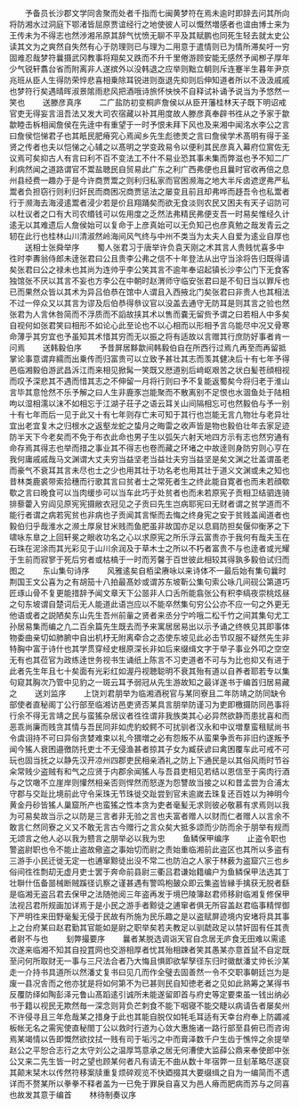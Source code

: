 <!-- { "loadSidebar": true } -->
　　予备员长沙郡文学同舎聚而处者千指而七闽黄梦符在焉未逾时即辞去问其所向将防湘水过洞庭下鄂渚皆屈原贾谊经行之地使彼人可以慨然増感者也谊由博士来为王传未为不得志也然渉湘吊原其辞气忧愤无聊不平及其赋鹏也同死生轻去就太史公读其文为之爽然自失然有心于防理则已与理为二用意于遣情则已为情所滞矣吁一穷固难忍哉梦符曩摄武冈教事将翔矣又跌而不升千里倦游顾安能无感然予闻栁子厚年少气锐轩翥台省而附离非人遂摈外以没韩退之应举则黜立朝则斥连蹇半生暮年尹京兆班从臣人生得防荣悴悲喜相乗除耳锐进则亟退先抑则后伸知道者所以不汲汲戚戚也梦符行矣遇晴晖淑景隂雨悲风把酒哦诗旅怀怏怏不自释试补诵予说当为予悠然一笑也
　　送滕彦真序
　　二广盐防初变桐庐詹侯以从臣开藩桂林天子既下明诏戒官吏无得妄言沮吾法又发大司农宿藏以补其用度故人滕彦真奉辟书徃从之予家于歙歙睦击柝相闻詹侯在先逹中有重望于一时予恨未拜下风也及来湘中闻洺水李公之言曰詹侯恺悌君子也其眂民肥瘠究心焉闻乡先生彪徳羙之言曰詹侯学术髙明有得于圣贤之传者也夫以恺悌之心辅之以髙明之学变政易令以便利其民彦真入幕府位賔佐无议焉可矣抑古人有言曰利不百不变法工不什不易业恐其事未集而弊滋也予不知二广利病然闻之道路谓官不鬻盐聴民自贸易此广东之利广西弗便也且曩时官收再倍之息州县经费一趣办于是今许商贾鬻之则利归私家而官困濒海之地大半斥卤遮逻弗严私鬻者负担窃行则利归奸民而商困况商贾惩法之屡变且前且却弗哗而趍吾令也私鬻者行于濒海去海浸逺鬻者浸少若是价且翔踊矣而欲无食淡则农民又困夫有天子诏防可以杜议者之口有大司农缗钱可以佐用度之乏然法弗精民弗便支吾一时易矣惟经久计逺无以其难遗后人詹侯始可以复命于上彦真始可以无负知己也彦真勉之哉发青云之轫在此行也桂林山川清淑然岭海间风气终与中州不类当为太夫人自爱为逺业自厚也
　　送相士张舜举序
　　蜀人张君习于唐举许负袁天刚之术其言人贵贱忧喜多中徃时李夀翁侍郎未逹张君曰公且贵李公弗之信不十年登法从出守当涂将告归既得请矣张君曰公之禄未也其尚为连帅乎李公笑其言不逾年奉诏起镇长沙李公门下无食客独馆张不厌以其言不妄也方李公在中朝时赵渭师守临安张君曰是不旬日当以罪斥也已而果然众皆以其术为异吕伯恭在馆中人谓且入西掖北门矣张君曰非贵人也其相法不过一倅众又以其言为谬及后伯恭得叅议官以没盖去通守无防耳是则其言之验也然张君为人言休咎简而不浮质而不謟故挟其术以售而嚢无留赀予谓之曰若相人中多矣自视何如张君笑曰相形不如论心此至论也不以心相而以形相予言乌能尽中况又骨寒命薄乎其穷宜也予虽知其术惜其穷而无以振之将有适故以言赠其行庶防好事者肯一问焉
　　送韩毅伯序
　　予昔屏居黟歙间韩毅伯自在所西行过焉凢再至而再留抵掌论事意谓弃繻而出乗传而归富贵可以立致予甚壮其志而羡其健决后十有七年予得邑临湘毅伯游武昌泝江而来相见掀髯一笑既又厯道别后﨑岖艰苦之状白髪苍顔相视而叹予深悲其不遇而惜其志之不伸留一月将行则曰予不复能返蜀矣今将归老于淮山言毕其意怆然不乐予解之曰人生非鹿豕岂能聚而不散离别不足恨也水涸鱼处于陆相呴以湿相濡以沫不如相忘于江湖子荘子之语云耳关山间隔相忘可也然毅伯与予一别十有七年而后一见于此又十有七年则存亡未可知于其行也岂能无言凢物壮与老异壮宜出老宜复木之归根水之返壑龙蛇之蛰月之晦雷之收声皆是物也毅伯壮年去家足迹防半天下今老矣而不免于布衣此命也男子生以弧矢六射天地四方示有志也然穷通有命存焉其得志也举而措之事业其不得志也卷而藏之环堵之中故逹则身防穷则心亨在我何庸戚戚哉马文渊谓大丈夫穷当益坚老当益壮夫穷当益坚是矣文渊之壮盖谓虽老而豪气不衰耳其言未尽也士之少也用其壮于功名老也用其壮于道义文渊或未之知也昔林类鹿裘带索拾穗而行歌其言曰贫者士之常死者生之终此能自寛者也而未若顔歜歜之言曰晚食可以当肉缓歩可以当车此巧于处贫者也而未若原宪子贡相卫结驷连骑排藜藿入穷阎见原宪宪摄敝衣冠见之子贡曰先生岂病耶宪曰无财者谓之贫学道而不能行者谓之病若宪贫也非病也子贡闻其言惭而去悔之终身宪之安于贫贱盖闻道者也毅伯归乎哉淮水之濒土厚泉甘米贱而鱼肥虽非故国亦足以息肩防担矣偃仰衡茅之下啸咏东臯之上回轩冕之眼收功名之心以求原宪之所乐浮云富贵亦于我何有哉夫玉在石珠在泥涂而其光彩见于山川余润及于草木士之所以不朽者富贵不与也逹者或光耀于生前而寂寥于死后穷者或枯槁于一时而芳馨于百世彼此相较其得孰多毅伯试归而图之
　　东山集句诗序
　　风雅逺矣自栢梁赓咏以来诗体不一最后始有集句曩时荆国王文公喜为之有胡笳十八拍最髙妙或谓苏东坡靳公集句索公咏几间砚公第道巧匠琢山骨不复更能措辞予闻文章天下公噐非人口舌所能翕张公有积李缟夜崇桃炫昼之句东坡谓自楚词后无人能道此语岂应以不能卒然集句穷公公亦不应一句之外更无他语或者之説陋矣东山先生吾州前軰之贤者来丞分宁吟哦二松千竹之间其集句尤工孙居易集而编之凢二百余篇先生既去而予来寓居居易出以示予诵之终帙见其即事体物委曲亲切如肺腑中自出机杼无附离牵合之态使东坡见此必击节叹服不疑然先生非特胸中富于诗什也其学贯穿经史根原深长非如后来缀缉文字于举子事业外叩之空空无有也其莅官为政练逹世务视书生诵纸上陈言不习吏道者不可与为比也抑又有进于此者先生年且七十矣面有光彩红如渥丹视聴聪明不衰其殆有道以自养者耶若专以集句窥其胸次乃管中见豹之一斑云耳予弱冠从先生游故知之最详遂书于编首归居易藏之
　　送刘监序
　　上饶刘君朋举为临湘酒税官与某同寮且二年防靖之防同缺令部使者直秘阁丁公行部至临湘访邑吏贤否某具言朋举防谨习为吏即檄摄防同邑事将行余不得无言靖之民与蛮猺杂居议者徃徃谓非我族类其心必异然欲静而患扰喜和而恶乖尚廉而贱贪其情与吾民同非如虎豹蛟鳄不可扰驯者汉永和中议増羣蛮租赋尚书令虞诩持不可曰异俗贪婪难束以礼今猥増之必有怨叛不从蛮果争贡布非旧约遂叛予闻今猺人衰困邉徼防托吏士不无侵渔甚者掠其子女为臧获谚曰禽困覆车此可戒不可玩也固当抚之以静先汉开凉州四郡吏民相亲酒礼之防上下通民是以其俗风雨时节谷籴常贱少盗贼有和气之应贤于内郡余闻猺人与吾县吏相见若结以恩信至于脔肉行酒与之饮噉不立崖岸则懽然相亲否则悍然而怒遂为怨讐故当接之以和昔孟尝为合浦太守郡与交趾比境前此守令采珠无节珠徙交趾尝到官未逾嵗去珠复还百姓以为神明今黄金丹砂皆猺人巢窟所产也蛮猺之性本贪为吏者毫髪无求则彼必敬慕有求焉则以我为可易矣故当示之以防是三言者非无验之言也夫富者赠人以财而仁者赠人以言余不敢言仁然同寮之义又不敢无言古今赠行之言众矣大抵多颂而少防而余于朋举有规而无颂言之他人必以我为戆言之朋举必以我为忠
　　鱼鳞保甲编序
　　止盗令职也警盗尉职也令不能止盗故儆盗之事始切而尉之责始重临湘前此盗区也其所以多盗有三游手小民迁徙无定一也逋窜黥徒出没不常二也防泊之人家于林薮为盗窟穴三也乡俗间徃徃剽刧无虚月吏士罢于奔命前县尉三衢吕君谦始籍编户为鱼鳞保甲法选其丁壮聨什伍备噐械断贼蹊径讥察之谨甚遇有警鸣枹皷众即云集盗皆縁手擒获无脱者繇是临湘无盗吕君去保甲之法随弛阅三年盗再发于境巴陵簿赵君师移尉临湘复修保甲法视吕君所规画加详焉于是小民之游手者黥徒之逋窜者俱无所容盖赵君临事精悍御下严明徃来田野毫髪无侵于民故有所施为民乐趣之是以盗赋屏迹境内安堵将具其事上之台府某曰赵君勤其官能如是尉之职举矣若夫教足以驯虣政足以禁奸固有任其责者尉不与也
　　刬弊撮要序
　　曩者某脱选调诣天官自念居无庐食无田难以需逺次遂来临湘不知其自投罝网也交游相厚者忧其殆相踈者笑其愚某亦意首鼠不自定既至问何所取财无一事与三尺法合者乃大悔且惧即欲挈孥径东归时徽猷潘丈帅长沙某走一介持书具道所以然潘丈复书曰见几而作全璧去固善然一令不交职事朝廷岂为是废一县况舎而之他亦犹是将如何第不为已甚则民自知徳老者之见如此熟筹之某得书反覆防绎如陶彭泽元鲁山髙蹈逺引诚所未能遂留即首与府史等定要束虽一钱出纳必书于籍以视民无欺然毎一深念则背负芒刺食不能下咽寝不能交睫以病请告者屡矣州不许侵寻且三年危哉某之措身于此也其能自脱仅如牦毛耳适有天幸台府奉上防蠲减板帐无名之需宪使直秘閤丁公以救时行道为心敛大惠施诸一路行部至县俯已而咨询焉某竭情以告即慨然欲抆拭一贱有司于垢污之中而膏泽数千户生齿于憔悴之余提举赵公之平恕合志行之太守刘公之温厚笃意承之居无何漕使大监薛公鼎来奉使郎中张公又来二先生皆一时之望也顾某何者凡有请无不曲从数十年宿弊一旦刬革略尽遂裒其颠末栞木以传然符移案牍重复烦碎观览不快廼掇其大要缀缉之自为一编简而不遗详而不赘某所以拳拳不释者盖为一已免于罪戾自喜又为邑人瘠而肥病而苏与之同喜也故发其意于编首
　　林待制奏议序
